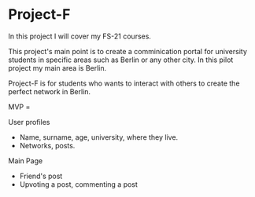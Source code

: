 # Project-F
In this project I will cover my FS-21 courses.


This project's main point is to create a comminication portal for university students in specific areas such as Berlin or any other city. In this pilot project my main area is Berlin. 

Project-F is for students who wants to interact with others to create the perfect network in Berlin. 

MVP = 

User profiles
  - Name, surname, age, university, where they live. 
  - Networks, posts.

Main Page 
  - Friend's post
  - Upvoting a post, commenting a post

